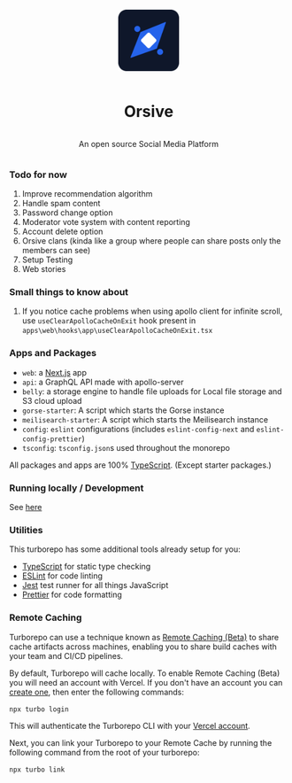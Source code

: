 <p align="center" style="margin-top: 2rem"><br>
  <img style="background-radius: 50%" src="https://raw.githubusercontent.com/pranav377/orsive/master/public/logo.svg" width="22%"/>
  <br>
  <div style="display: flex; flex-direction: column; align-items: center;">
  <h1>Orsive</h1>
  <p>An open source Social Media Platform</p>
  </div>
</p>

### Todo for now

1. Improve recommendation algorithm
2. Handle spam content
3. Password change option
4. Moderator vote system with content reporting
5. Account delete option
6. Orsive clans (kinda like a group where people can share posts only the members can see)
7. Setup Testing
8. Web stories

### Small things to know about

1. If you notice cache problems when using apollo client for infinite scroll, use `useClearApolloCacheOnExit` hook present in `apps\web\hooks\app\useClearApolloCacheOnExit.tsx`

### Apps and Packages

- `web`: a [Next.js](https://nextjs.org) app
- `api`: a GraphQL API made with apollo-server
- `belly`: a storage engine to handle file uploads for Local file storage and S3 cloud upload
- `gorse-starter`: A script which starts the Gorse instance
- `meilisearch-starter`: A script which starts the Meilisearch instance
- `config`: `eslint` configurations (includes `eslint-config-next` and `eslint-config-prettier`)
- `tsconfig`: `tsconfig.json`s used throughout the monorepo

All packages and apps are 100% [TypeScript](https://www.typescriptlang.org/). (Except starter packages.)

### Running locally / Development

See [here](DEVELOPMENT.md)

### Utilities

This turborepo has some additional tools already setup for you:

- [TypeScript](https://www.typescriptlang.org/) for static type checking
- [ESLint](https://eslint.org/) for code linting
- [Jest](https://jestjs.io) test runner for all things JavaScript
- [Prettier](https://prettier.io) for code formatting

### Remote Caching

Turborepo can use a technique known as [Remote Caching (Beta)](https://turborepo.org/docs/features/remote-caching) to share cache artifacts across machines, enabling you to share build caches with your team and CI/CD pipelines.

By default, Turborepo will cache locally. To enable Remote Caching (Beta) you will need an account with Vercel. If you don't have an account you can [create one](https://vercel.com/signup), then enter the following commands:

```
npx turbo login
```

This will authenticate the Turborepo CLI with your [Vercel account](https://vercel.com/docs/concepts/personal-accounts/overview).

Next, you can link your Turborepo to your Remote Cache by running the following command from the root of your turborepo:

```
npx turbo link
```
